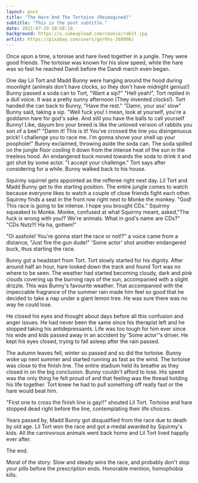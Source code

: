 ```yaml
---
layout: post
title: "The Hare And The Tortoise (Reimagined)"
subtitle: "This is the post subtitle."
date: 2021-07-29 10:58:18
background: https://u.cubeupload.com/cookie/rabit.jpg
artist: https://pixabay.com/users/gorkhs-268986/
---
```


Once upon a time, a toroise and hare lived together in a jungle. They were good friends. The tortoise was known for his slow speed, while the hare was so fast he reached Dandi before the Dandi march even began. 

One day Lil Tort and Madd Bunny were hanging around the hood during moonlight (animals don't have clocks, so they don't have midnight genius!)
Bunny passed a soda can to Tort, "Want a sip?"
"Hell yeah!", Tort replied in a dull voice.
It was a pretty sunny afternoon (They invented clocks!). Tort handed the can back to Bunny, "Have the rest."
"Damn, your ass' slow" Bunny said, taking a sip.
"Well fuck you! I mean, look at yourself, you're a goddamn hare for god's sake. And still you have the balls to call yourself Bunny! Like, dayum bro your breed is like the unloved version of rabbits you son of a bee!"
"Damn it! This is it! You've crossed the line you disingenuous prick! I challenge you to race me. I'm gonna shove your shell up your poophole!" Bunny exclaimed, throwing aside the soda can. The soda spilled on the jungle floor cooling it down from the intense heat of the sun in the treeless hood. An endangered buck moved towards the soda to drink it and got shot by some actor. 
"I accept your challenge." Tort says after considering for a while. Bunny walked back to his house. 

Squirmy squirrel gets appointed as the refferee right next day. Lil Tort and Madd Bunny get to the starting position. The entire jungle comes to watch because everyone likes to watch a couple of close friends fight each other. 
Squirmy finds a seat in the front row right next to Monke the monkey.
"God! This race is going to be intense. I hope you brought CDs." Squirmy squeaked to Monke. Monke, confused at what Squirmy meant, asked,"The fuck is wrong with you!? We're animals. What in god's name are CDs?"
"CDs Nutz!!! Ha ha, gottem!" 

"Oi asshole! You're gonna start the race or not!?" a voice came from a distance, "Just fire the gun dude!"
'Some actor' shot another endangered buck, thus starting the race.

Bunny got a headstart from Tort. Tort slowly started for his dignity. After around half an hour, hare looked down the track and found Tort was no where to be seen. The weather had started becoming cloudy, dark and pink clouds covering up the burning rays of the sun, accompanied with a slight drizzle. This was Bunny's favourite weather. That accompanied with the impeccable fragrance of the summer rain made him feel so good that he decided to take a nap under a giant lemon tree. He was sure there was no way he could lose.

He closed his eyes and thought about days before all this confusion and anger issues. He had never been the same since his therapist left and he stopped taking his antidepressants. Life was too tough for him ever since his wide and kids passed away in an accident by 'Some actor''s driver. He kept his eyes closed, trying to fall asleep after the rain passed. 

The autumn leaves fell, winter so passed and so did the tortoise. Bunny woke up next summer and started running as fast as the wind. The tortoise was close to the finish line. The entire stadium held its breathe as they closed in on the big conclusion. Bunny couldn't afford to lose. His speed was the only thing he felt proud of and that feeling was the thread holding his life together. Tort knew he had to pull something off really fast or the hare would beat him.

"First one to cross the finish line is gay!!" shouted Lil Tort.
Tortoise and hare stopped dead right before the line, contemplating their life choices. 

Years passed by, Madd Bunny got disqualified from the race due to death by old age. Lil Tort won the race and got a medal awarded by Squirmy's kids. All the carnivorous animals went back home and Lil Tort lived happily ever after.

The end.



Moral of the story: 
Slow and steady wins the race,
and probably don't stop your pills before the prescription ends.
Honorable mention, homophobia kills. 
